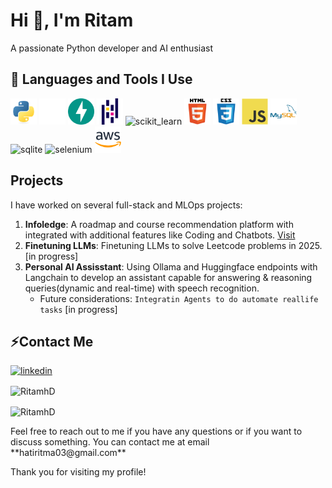 <h1>Hi 👋, I'm Ritam </h1>
<p>A passionate Python developer and AI enthusiast</p>
<h2>🚀 Languages and Tools I Use</h2>
<p>
<img src="https://raw.githubusercontent.com/devicons/devicon/master/icons/python/python-original.svg" alt="python" width="42" height="42" />
<img src="flask-svgrepo-com.svg" alt="python" width="42" height="42" />
<img src="FastAPI.svg" alt="python" width="42" height="42" />
<img src="https://raw.githubusercontent.com/devicons/devicon/2ae2a900d2f041da66e950e4d48052658d850630/icons/pandas/pandas-original.svg" alt="pandas" width="42" height="42" />
<img src="https://upload.wikimedia.org/wikipedia/commons/0/05/Scikit_learn_logo_small.svg" alt="scikit_learn" width="42" height="42" />
<img src="https://raw.githubusercontent.com/devicons/devicon/master/icons/html5/html5-original-wordmark.svg" alt="html5" width="42" height="42" />
<img src="https://raw.githubusercontent.com/devicons/devicon/master/icons/css3/css3-original-wordmark.svg" alt="css3" width="42" height="42" />
<img src="https://raw.githubusercontent.com/devicons/devicon/master/icons/javascript/javascript-original.svg" alt="javascript" width="42" height="42" />
<img src="https://raw.githubusercontent.com/devicons/devicon/master/icons/mysql/mysql-original-wordmark.svg" alt="mysql" width="42" height="42" />
<img src="https://www.vectorlogo.zone/logos/sqlite/sqlite-icon.svg" alt="sqlite" width="42" height="42" />
<img src="https://raw.githubusercontent.com/detain/svg-logos/780f25886640cef088af994181646db2f6b1a3f8/svg/selenium-logo.svg" alt="selenium" width="42" height="42" />
<img src="https://raw.githubusercontent.com/devicons/devicon/master/icons/amazonwebservices/amazonwebservices-original-wordmark.svg" alt="aws" width="42" height="42" />
</p>

## Projects
I have worked on several full-stack and MLOps projects:

1. **Infoledge**: A roadmap and course recommendation platform with integrated with additional features like Coding and Chatbots. [Visit](https://github.com/RitamhD/Infoledge)
2. **Finetuning LLMs**: Finetuning LLMs to solve Leetcode problems in 2025. [in progress] 
3. **Personal AI Assisstant**: Using Ollama and Huggingface endpoints with Langchain to develop an assistant capable for answering & reasoning queries(dynamic and real-time) with speech recognition.
      - Future considerations:
      ```Integratin Agents to do automate reallife tasks``` [in progress]

## ⚡️Contact Me
<p><a target="_blank" href="https://www.linkedin.com/in/ritam-kumar-hati-aa3021254" style="display: inline-block;"><img src="https://img.shields.io/badge/linkedin-logo?style=for-the-badge&logo=linkedin&logoColor=white&color=%230a77b6" alt="linkedin" /></a></p>
<p><img align="center" src="https://github-readme-stats.vercel.app/api?username=RitamhD&show_icons=true&locale=en" alt="RitamhD" /></p>
<p><img align="center" src="https://github-readme-streak-stats.herokuapp.com/?user=RitamhD&" alt="RitamhD" /></p>
Feel free to reach out to me if you have any questions or if you want to discuss something. You can contact me at email **hatiritma03@gmail.com**

Thank you for visiting my profile!
